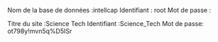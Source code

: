 
Nom de la base de données :intellcap
Identifiant	: root
Mot de passe	 :

Titre du site  :Science Tech
Identifiant	:Science_Tech
Mot de passe: ot798y!mvn5q%D5ISr
